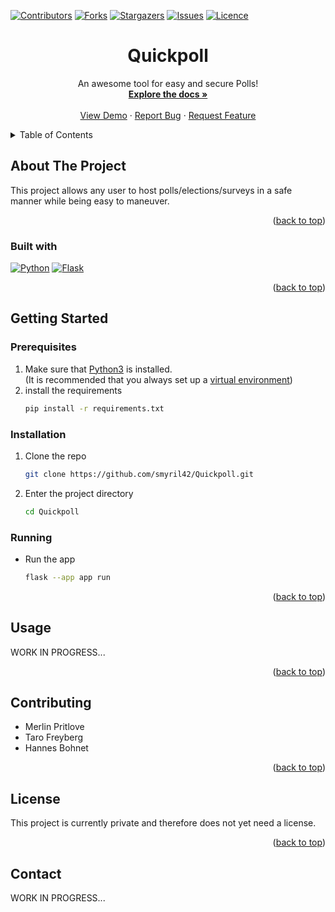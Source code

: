 <a id="readme-top"></a>

[![Contributors](https://img.shields.io/github/contributors/smyril42/Quickpoll?style=for-the-badge)](https://github.com/smyril42/Quickpoll/graphs/contributors)
[![Forks](https://img.shields.io/github/forks/smyril42/Quickpoll?style=for-the-badge)](https://github.com/smyril42/Quickpoll/network/members)
[![Stargazers](https://img.shields.io/github/stars/smyril42/Quickpoll?style=for-the-badge)](https://github.com/smyril42/Quickpoll/stargazers)
[![Issues](https://img.shields.io/github/issues/smyril42/Quickpoll?style=for-the-badge)](https://github.com/smyril42/Quickpoll/issues)
[![Licence](https://img.shields.io/github/license/smyril42/Quickpoll?style=for-the-badge)](https://github.com/smyril42/Quickpoll/Licence)

<div align="center">
  <h1 align="center">Quickpoll</h1>

  <p align="center">
    An awesome tool for easy and secure Polls!
    <br />
    <a href="https://github.com/smyril42/Quickpoll"><strong>Explore the docs »</strong></a>
    <br />
    <br />
    <a href="https://github.com/smyril42/Quickpoll">View Demo</a>
    &middot;
    <a href="https://github.com/smyril42/Quickpoll/issues/new?labels=bug&template=bug-report.md">Report Bug</a>
    &middot;
    <a href="https://github.com/smyril42/Quickpoll/issues/new?labels=enhancement&template=feature-request.md">Request Feature</a>
  </p>
</div>

<details>
  <summary>Table of Contents</summary>
  <ol>
    <li>
      <a href="#about-the-project">About The Project</a>
      <ul>
        <li><a href="#built-with">Built With</a></li>
      </ul>
    </li>
    <li>
      <a href="#getting-started">Getting Started</a>
      <ul>
        <li><a href="#prerequisites">Prerequisites</a></li>
        <li><a href="#installation">Installation</a></li>
        <li><a href="#running">Running</a></li>
      </ul>
    </li>
    <li><a href="#usage">Usage</a></li>
    <li><a href="#contributing">Contributing</a></li>
    <li><a href="#license">License</a></li>
    <li><a href="#contact">Contact</a></li>
  </ol>
</details>

## About The Project

This project allows any user to host polls/elections/surveys in a safe manner while being easy to maneuver.

<p align="right">(<a href="#readme-top">back to top</a>)</p>

### Built with

[![Python](https://img.shields.io/badge/python-darkgreen?style=for-the-badge&logo=python&logoColor=white)](https://python.org)
[![Flask](https://img.shields.io/badge/Flask-turquoise?style=for-the-badge&logo=flask&logoColor=white)](https://flask.palletsprojects.com/)

<p align="right">(<a href="#readme-top">back to top</a>)</p>

## Getting Started

### Prerequisites

1. Make sure that [Python3](https://www.python.org/) is installed.
<br>(It is recommended that you always set up a [virtual environment](https://docs.python.org/3/library/venv.html))
2. install the requirements
    ```sh
   pip install -r requirements.txt
   ```


### Installation

1. Clone the repo 
    ```sh
    git clone https://github.com/smyril42/Quickpoll.git
    ```
2. Enter the project directory
    ```sh
    cd Quickpoll
    ```

### Running
- Run the app
    ```sh
    flask --app app run
    ```

<p align="right">(<a href="#readme-top">back to top</a>)</p>

## Usage

WORK IN PROGRESS...

<p align="right">(<a href="#readme-top">back to top</a>)</p>

## Contributing
- Merlin Pritlove
- Taro Freyberg
- Hannes Bohnet

<p align="right">(<a href="#readme-top">back to top</a>)</p>

## License 
This project is currently private and therefore does not yet need a license.

<p align="right">(<a href="#readme-top">back to top</a>)</p>

## Contact

WORK IN PROGRESS...

